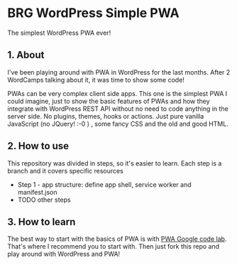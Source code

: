 # BRG WordPress Simple PWA
The simplest WordPress PWA ever!

## 1. About
I've been playing around with PWA in WordPress for the last months. After 2 WordCamps talking about it, it was time to show some code!

PWAs can be very complex client side apps. This one is the simplest PWA I could imagine, just to show the basic features of PWAs and how they integrate with WordPress REST API without no need to code anything in the server side. No plugins, themes, hooks or actions. Just pure vanilla JavaScript (no JQuery! :-0 )  , some fancy CSS and the old and good HTML.

## 2. How to use
This repository was divided in steps, so it's easier to learn. Each step is a branch and it covers specific resources
* Step 1 - app structure: define app shell, service worker and manifest.json
* TODO other steps

## 3. How to learn
The best way to start with the basics of PWA is with [PWA Google code lab](google.com). That's where I recommend you to start with. Then just fork this repo and play around with WordPress and PWA!

